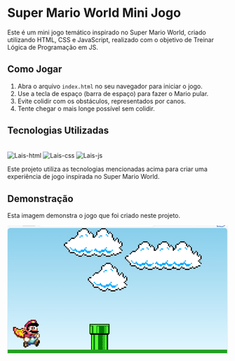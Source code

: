 # Super Mario World Mini Jogo
Este é um mini jogo temático inspirado no Super Mario World, criado utilizando HTML, CSS e JavaScript, realizado com o objetivo de Treinar Lógica de Programação em JS. 

## Como Jogar

1. Abra o arquivo `index.html` no seu navegador para iniciar o jogo.
2. Use a tecla de espaço (barra de espaço) para fazer o Mario pular.
3. Evite colidir com os obstáculos, representados por canos.
4. Tente chegar o mais longe possível sem colidir.

## Tecnologias Utilizadas
<div style="display: inline_block"><br>
  <img align="center" alt="Lais-html" height="30" width="40" src="https://cdn.jsdelivr.net/gh/devicons/devicon/icons/html5/html5-original.svg">
  <img align="center" alt="Lais-css" height="30" width="40" src="https://cdn.jsdelivr.net/gh/devicons/devicon/icons/css3/css3-original.svg">
  <img align="center" alt="Lais-js" height="30" width="40" src="https://cdn.jsdelivr.net/gh/devicons/devicon/icons/javascript/javascript-plain.svg">
</div>

Este projeto utiliza as tecnologias mencionadas acima para criar uma experiência de jogo inspirada no Super Mario World.

## Demonstração
Esta imagem demonstra o jogo que foi criado neste projeto.

![Demonstração Jogo Mario](Images/foto_demonstracao.png)